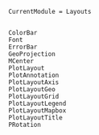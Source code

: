 ```@meta
CurrentModule = Layouts
```

```@contents
```

```@docs
ColorBar
Font
ErrorBar
GeoProjection
MCenter
PlotLayout
PlotAnnotation
PlotLayoutAxis
PlotLayoutGeo
PlotLayoutGrid
PlotLayoutLegend
PlotLayoutMapbox
PlotLayoutTitle
PRotation
```
